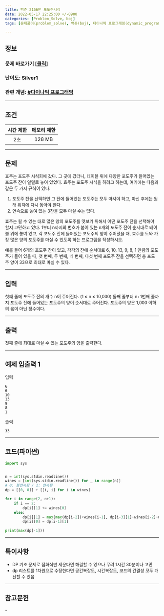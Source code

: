 ```yaml
---
title: 백준 2156번 포도주시식
date: 2022-05-17 22:25:00 +/-0900
categories: [Problem_Solve, boj]
tags: [문제풀이(problem_solve), 백준(boj), 다이나믹 프로그래밍(dynamic_programming)]

---
```

## 정보
### 문제 바로가기 [[클릭](https://www.acmicpc.net/problem/2156)]
### 난이도: Silver1
### 관련 개념: [#다이나믹 프로그래밍](https://www.acmicpc.net/problemset?sort=ac_desc&algo=33) 

---
## 조건

시간 제한|메모리 제한
:---:|:---:
2초|128 MB

---
## 문제
효주는 포도주 시식회에 갔다. 그 곳에 갔더니, 테이블 위에 다양한 포도주가 들어있는 포도주 잔이 일렬로 놓여 있었다. 효주는 포도주 시식을 하려고 하는데, 여기에는 다음과 같은 두 가지 규칙이 있다.

1. 포도주 잔을 선택하면 그 잔에 들어있는 포도주는 모두 마셔야 하고, 마신 후에는 원래 위치에 다시 놓아야 한다.
2. 연속으로 놓여 있는 3잔을 모두 마실 수는 없다.

효주는 될 수 있는 대로 많은 양의 포도주를 맛보기 위해서 어떤 포도주 잔을 선택해야 할지 고민하고 있다. 1부터 n까지의 번호가 붙어 있는 n개의 포도주 잔이 순서대로 테이블 위에 놓여 있고, 각 포도주 잔에 들어있는 포도주의 양이 주어졌을 때, 효주를 도와 가장 많은 양의 포도주를 마실 수 있도록 하는 프로그램을 작성하시오. 

예를 들어 6개의 포도주 잔이 있고, 각각의 잔에 순서대로 6, 10, 13, 9, 8, 1 만큼의 포도주가 들어 있을 때, 첫 번째, 두 번째, 네 번째, 다섯 번째 포도주 잔을 선택하면 총 포도주 양이 33으로 최대로 마실 수 있다.

---
## 입력
첫째 줄에 포도주 잔의 개수 n이 주어진다. (1 ≤ n ≤ 10,000) 둘째 줄부터 n+1번째 줄까지 포도주 잔에 들어있는 포도주의 양이 순서대로 주어진다. 포도주의 양은 1,000 이하의 음이 아닌 정수이다.

---
## 출력
첫째 줄에 최대로 마실 수 있는 포도주의 양을 출력한다.

---
## 예제 입출력 1
입력
```
6
6
10
13
9
8
1
```

출력
```
33
```

---
## 코드(파이썬)
```python
import sys


n = int(sys.stdin.readline())
wines = [int(sys.stdin.readline()) for _ in range(n)]
# 0: 불연속됨 / 1: 연속됨
dp = [[0, 0]] + [[i, i] for i in wines]

for i in range(2, n+1):
    if i == 2:
        dp[i][1] += wines[0]
    else:
        dp[i][1] = max(max(dp[i-2])+wines[i-1], dp[i-3][1]+wines[i-2]+wines[i-1], max(dp[i-1]))
        dp[i][0] = dp[i-1][1]
    
print(max(dp[-1]))

```

---
## 특이사항
- DP 기초 문제로 점화식만 세운다면 해결할 수 있으나 무려 1시간 30분이나 고민
- dp 리스트를 1차원으로 수정한다면 공간복잡도, 시간복잡도, 코드의 간결성 모두 개선할 수 있음

---
## 참고문헌
\-
